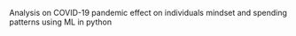 Analysis on COVID-19 pandemic effect on individuals mindset and spending patterns using ML in python
